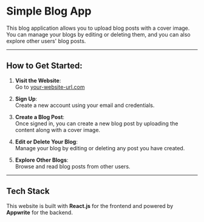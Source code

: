 # Simple Blog App

This blog application allows you to upload blog posts with a cover image. You can manage your blogs by editing or deleting them, and you can also explore other users' blog posts.

---

## How to Get Started:

1. **Visit the Website**:  
   Go to [your-website-url.com](http://your-website-url.com)

2. **Sign Up**:  
   Create a new account using your email and credentials.

3. **Create a Blog Post**:  
   Once signed in, you can create a new blog post by uploading the content along with a cover image.

4. **Edit or Delete Your Blog**:  
   Manage your blog by editing or deleting any post you have created.

5. **Explore Other Blogs**:  
   Browse and read blog posts from other users.

---

## Tech Stack

This website is built with **React.js** for the frontend and powered by **Appwrite** for the backend.
